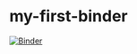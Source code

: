 # my-first-binder

[![Binder](https://mybinder.org/badge_logo.svg)](https://mybinder.org/v2/gh/federico-bassi/my-first-binder/HEAD)

